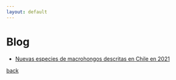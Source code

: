 ```yaml
---
layout: default
---
```


# Blog

- [Nuevas especies de macrohongos descritas en Chile en 2021](https://medium.com/@crriquelme2/nuevas-especies-de-macrohongos-descritas-en-chile-en-2021-a0171a95469)

[back](./)
